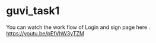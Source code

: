 # guvi_task1
You can watch the work flow of Login and sign page here .
https://youtu.be/pEfVhW3yTZM
